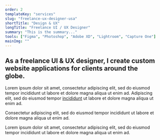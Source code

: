 ```yaml
---
order: 2
templateKey: "services"
slug: "freelance-ux-designer-usa"
shortTitle: "Design & UX"
longTitle: "Freelance UI / UX Designer"
summary: "This is the summary..."
tools: ["Figma", "Photoshop", "Adobe XD", "Lightroom", "Capture One"]
mainImg: ""
---
```


## As a freelance <span>UI & UX designer</span>, I create custom website applications for clients around the globe.

Lorem ipsum dolor sit amet, consectetur adipiscing elit, sed do eiusmod tempor incididunt ut labore et dolore magna aliqua ut enim ad. Adipiscing elit, sed do eiusmod tempor [incididunt](/freelance-web-developer-usa/ "Developer") ut labore et dolore magna aliqua ut enim ad.

Consectetur adipiscing elit, sed do eiusmod tempor incididunt ut labore et dolore magna aliqua ut enim ad.

Lorem ipsum dolor sit amet, consectetur adipiscing elit, sed do eiusmod tempor incididunt ut labore et dolore magna aliqua ut enim ad.
